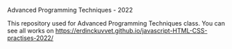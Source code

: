 Advanced Programming Techniques - 2022

This repository used for Advanced Programming Techniques class.
You can see all works on https://erdinckuvvet.github.io/javascript-HTML-CSS-practises-2022/
